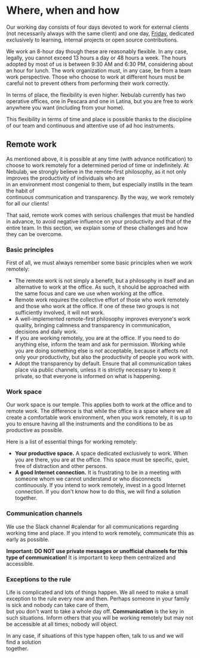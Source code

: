 # Where, when and how

Our working day consists of four days devoted to work for external clients (not
necessarily always with the same client) and one day,
[Friday](https://github.com/nebulab/playbook/blob/master/crescita-personale/venerdi.md), dedicated
exclusively to learning, internal projects or open source contributions.

We work an 8-hour day though these are reasonably flexible. In any case, legally, you cannot exceed
13 hours a day or 48 hours a week. The hours adopted by most of us 
is between 9:30 AM and 6:30 PM, considering about an hour for lunch.
The work organization must, in any case, be from a team work perspective.
Those who choose to work at different hours must be careful not to prevent 
others from performing their work correctly.

In terms of place, the flexibility is even higher. Nebulab currently has two operative offices, one in 
Pescara and one in Latina, but you are free to work anywhere you want (including from 
your home).

This flexibility in terms of time and place is possible thanks to the discipline of our team and
continuous and attentive use of ad hoc instruments.

## Remote work

As mentioned above, it is possible at any time (with advance notification) to choose to work
remotely for a determined period of time or indefinitely. At Nebulab, we strongly believe 
in the remote-first philosophy, as it not only improves the productivity of individuals who are  
in an environment most congenial to them, but especially instills in the team the habit of  
continuous communication and transparency. By the way, we work remotely for all our clients!

That said, remote work comes with serious challenges that 
must be handled in advance, to avoid negative influence on your productivity and that 
of the entire team. In this section, we explain some of these challenges and how they can be overcome.

### Basic principles

First of all, we must always remember some basic principles when we work
remotely:

- The remote work is not simply a benefit, but a philosophy in itself and an alternative
  to work at the office. As such, it should be approached with the same focus and care we use when working at the office.
- Remote work requires the collective effort of those who work remotely and those who work
  at the office. If one of these two groups is not sufficiently involved, it will not work.
- A well-implemented remote-first philosophy improves everyone's work quality, bringing
  calmness and transparency in communication, decisions and daily work.
- If you are working remotely, you are at the office. If you need to do anything else, inform the team and ask for 
  permission. Working while you are doing something else is _not_ acceptable, because it affects not only your productivity,
  but also the productivity of people you work with.
- Adopt the transparency by default. Ensure that all communication takes place via public channels, 
  unless it is strictly necessary to keep it private, so that everyone is informed
  on what is happening.

### Work space

Our work space is our temple. This applies both to work at the office and 
to remote work. The difference is that while the office is a space where we all
create a comfortable work environment, when you work remotely, it is up to you to ensure
having all the instruments and the conditions to be as productive as possible.

Here is a list of essential things for working remotely:

- **Your productive space.** A space dedicated exclusively to work. When you are there, you are at the 
  office. This space must be specific, quiet, free of distraction and other persons.
- **A good Internet connection.** It is frustrating to be in a meeting with someone whom we 
  cannot understand or who disconnects continuously. If you intend to work remotely, 
  invest in a good Internet connection. If you don't know how to do this, we will find a solution together.

### Communication channels

We use the Slack channel #calendar for all communications regarding working time 
and place. If you intend to work remotely, communicate this as early as possible.
 
**Important: DO NOT use private messages or unofficial channels for this type of communication!**
It is important to keep them centralized and accessible.

### Exceptions to the rule

Life is complicated and lots of things happen. We all need to make a small exception 
to the rule every now and then. Perhaps someone in your family is sick and nobody can take care of them,  
but you don't want to take a whole day off. **Communication** 
is the key in such situations. Inform others that you will be working remotely but may not be accessible 
at all times; nobody will object.

In any case, if situations of this type happen often, talk to us and we will find a solution  
together.
